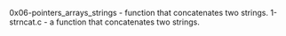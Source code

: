 0x06-pointers_arrays_strings - function that concatenates two strings.
1-strncat.c - a function that concatenates two strings.